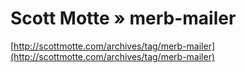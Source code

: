 <!--
id: 62325447
link: http://tumblr.atmos.org/post/62325447/scott-motte-merb-mailer
slug: scott-motte-merb-mailer
date: Sun Nov 30 2008 16:08:57 GMT-0800 (PST)
publish: 2008-11-030
tags: 
title: Scott Motte   » merb-mailer
-->


Scott Motte   » merb-mailer
===========================

[http://scottmotte.com/archives/tag/merb-mailer](http://scottmotte.com/archives/tag/merb-mailer)

